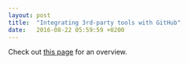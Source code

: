 ```yaml
---
layout: post
title:  "Integrating 3rd-party tools with GitHub"
date:   2016-08-22 05:59:59 +0200
---
```


Check out [this page](https://github.com/integrations) for an overview.
